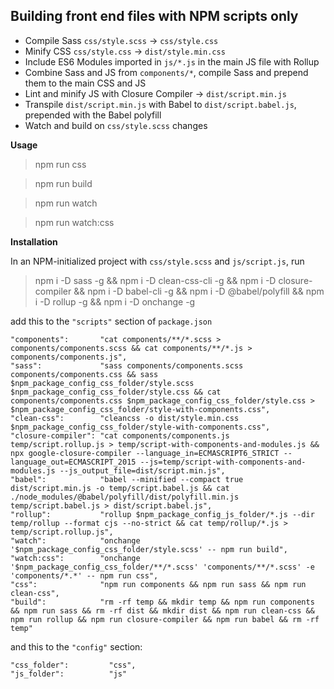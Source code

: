 ## Building front end files with NPM scripts only

- Compile Sass `css/style.scss` → `css/style.css`
- Minify CSS `css/style.css` → `dist/style.min.css`
- Include ES6 Modules imported in `js/*.js` in the main JS file with Rollup
- Combine Sass and JS from `components/*`, compile Sass and prepend them to the main CSS and JS
- Lint and minify JS with Closure Compiler → `dist/script.min.js`
- Transpile `dist/script.min.js` with Babel to `dist/script.babel.js`, prepended with the Babel polyfill
- Watch and build on `css/style.scss` changes

**Usage**

> npm run css

> npm run build

> npm run watch

> npm run watch:css

**Installation**

In an NPM-initialized project with `css/style.scss` and `js/script.js`, run

> npm i -D sass -g && npm i -D clean-css-cli -g && npm i -D closure-compiler && npm i -D babel-cli -g && npm i -D @babel/polyfill && npm i -D rollup -g && npm i -D onchange -g

add this to the `"scripts"` section of `package.json`

    "components":       "cat components/**/*.scss > components/components.scss && cat components/**/*.js > components/components.js",
    "sass":             "sass components/components.scss components/components.css && sass $npm_package_config_css_folder/style.scss $npm_package_config_css_folder/style.css && cat components/components.css $npm_package_config_css_folder/style.css > $npm_package_config_css_folder/style-with-components.css",
    "clean-css":        "cleancss -o dist/style.min.css $npm_package_config_css_folder/style-with-components.css",
    "closure-compiler": "cat components/components.js temp/script.rollup.js > temp/script-with-components-and-modules.js && npx google-closure-compiler --language_in=ECMASCRIPT6_STRICT --language_out=ECMASCRIPT_2015 --js=temp/script-with-components-and-modules.js --js_output_file=dist/script.min.js",
    "babel":            "babel --minified --compact true dist/script.min.js -o temp/script.babel.js && cat ./node_modules/@babel/polyfill/dist/polyfill.min.js temp/script.babel.js > dist/script.babel.js",
    "rollup":           "rollup $npm_package_config_js_folder/*.js --dir temp/rollup --format cjs --no-strict && cat temp/rollup/*.js > temp/script.rollup.js",
    "watch":            "onchange '$npm_package_config_css_folder/style.scss' -- npm run build",
    "watch:css":        "onchange '$npm_package_config_css_folder/**/*.scss' 'components/**/*.scss' -e 'components/*.*' -- npm run css",
    "css":              "npm run components && npm run sass && npm run clean-css",
    "build":            "rm -rf temp && mkdir temp && npm run components && npm run sass && rm -rf dist && mkdir dist && npm run clean-css && npm run rollup && npm run closure-compiler && npm run babel && rm -rf temp"

and this to the `"config"` section:

    "css_folder":         "css",
    "js_folder":          "js"
